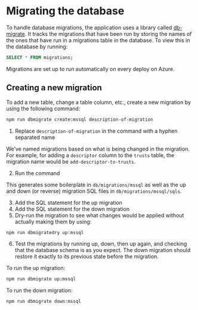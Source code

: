 # Migrating the database

To handle database migrations, the application uses a library called
[db-migrate](https://github.com/db-migrate/node-db-migrate). It tracks the
migrations that have been run by storing the names of the ones that have run in
a migrations table in the database. To view this in the database by running:

```sql
SELECT * FROM migrations;
```

Migrations are set up to run automatically on every deploy on Azure.

## Creating a new migration

To add a new table, change a table column, etc., create a new migration by using
the following command:

```bash
npm run dbmigrate create:mssql description-of-migration
```

1. Replace `description-of-migration` in the command with a hyphen separated name

We’ve named migrations based on what is being changed in the migration. For
example, for adding a `descriptor` column to the `trusts` table, the migration
name would be `add-descriptor-to-trusts`.

2. Run the command

This generates some boilerplate in `db/migrations/mssql` as well as the up and down
(or reverse) migration SQL files in `db/migrations/mssql/sqls`.

3. Add the SQL statement for the up migration
4. Add the SQL statement for the down migration
5. Dry-run the migration to see what changes would be applied without actually
   making them by using:

```bash
npm run dbmigratedry up:mssql
```

6. Test the migrations by running up, down, then up again, and checking that the
   database schema is as you expect. The down migration should restore it
   exactly to its previous state before the migration.

To run the up migration:

```bash
npm run dbmigrate up:mssql
```

To run the down migration:

```bash
npm run dbmigrate down:mssql
```